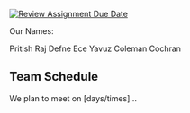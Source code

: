 [![Review Assignment Due Date](https://classroom.github.com/assets/deadline-readme-button-22041afd0340ce965d47ae6ef1cefeee28c7c493a6346c4f15d667ab976d596c.svg)](https://classroom.github.com/a/_SwzfpU1)

Our Names: 

Pritish Raj 
Defne Ece Yavuz
Coleman Cochran

## Team Schedule
We plan to meet on [days/times]...